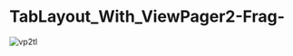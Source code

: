 # TabLayout_With_ViewPager2-Frag-


![vp2tl](https://user-images.githubusercontent.com/31161919/87630215-6d1db600-c756-11ea-883c-071133069499.gif)
